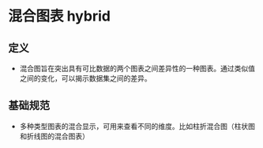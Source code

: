 # 混合图表 hybrid

## 定义

- 混合图旨在突出具有可比数据的两个图表之间差异性的一种图表。通过类似值之间的变化，可以揭示数据集之间的差异。

## 基础规范

- 多种类型图表的混合显示，可用来查看不同的维度。比如柱折混合图（柱状图和折线图的混合图表）